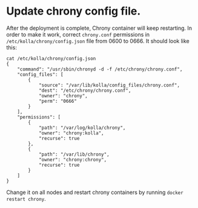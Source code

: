 # Update chrony config file.
After the deployment is complete, Chrony container will keep restarting. 
In order to make it work, correct `chrony.conf` permissions in `/etc/kolla/chrony/config.json` file from 0600 to 0666.
It should look like this:
```
cat /etc/kolla/chrony/config.json 
{
    "command": "/usr/sbin/chronyd -d -f /etc/chrony/chrony.conf",
    "config_files": [
        {
            "source": "/var/lib/kolla/config_files/chrony.conf",
            "dest": "/etc/chrony/chrony.conf",
            "owner": "chrony",
            "perm": "0666"
        }
    ],
    "permissions": [
        {
            "path": "/var/log/kolla/chrony",
            "owner": "chrony:kolla",
            "recurse": true
        },
        {
            "path": "/var/lib/chrony",
            "owner": "chrony:chrony",
            "recurse": true
        }
    ]
}
```
Change it on all nodes and restart chrony containers by running `docker restart chrony`.
